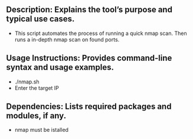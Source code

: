 ## Description: Explains the tool’s purpose and typical use cases.
- This script automates the process of running a quick nmap scan. Then runs a in-depth nmap scan on found ports.
## Usage Instructions: Provides command-line syntax and usage examples.
- ./nmap.sh
- Enter the target IP
## Dependencies: Lists required packages and modules, if any.
- nmap must be istalled